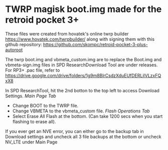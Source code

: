 # TWRP magisk boot.img made for the retroid pocket 3+

These files were created from hovatek's online twrp builder https://www.hovatek.com/twrpbuilder/ along with signing them with this github repository: https://github.com/skompc/retroid-pocket-3-plus-autoroot

The twrp boot.img and vbmeta_custom.img are to replace the Boot.img and vbmeta-sign.img files in SPD ResearchDownload Tool are under releases. For RP3+ .pac file, refer to https://drive.google.com/drive/folders/1g9m8BlrCsdzXduEUfDERLilVLzxFQxX8

In SPD ResearchTool, hit the 2nd botton to the top left to access Download Settings.
*Main Page Tab*
- Change BOOT to the TWRP file.
- Change VBMETA to the vbmeta_custom file. 
*Flash Operations Tab*
- Select Erase All Flash at the bottom. (Can take 1200 secs when you start flashing to erase all).

If you ever get an NVE error, you can either go to the backup tab in Download settings and uncheck all 3 file backups at the bottom or uncheck NV_LTE under Main Page
